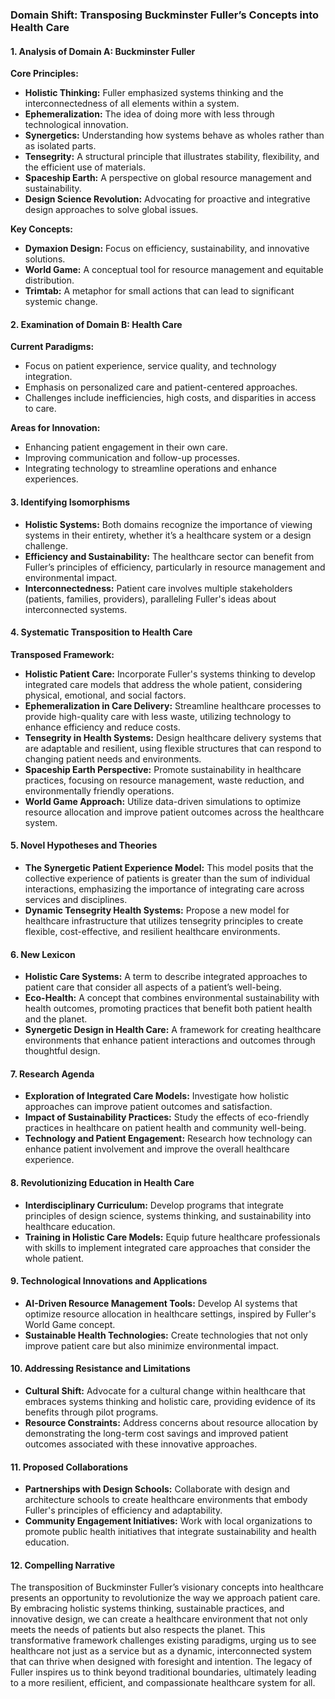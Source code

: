 ### Domain Shift: Transposing Buckminster Fuller’s Concepts into Health Care

#### 1. Analysis of Domain A: Buckminster Fuller

**Core Principles:**
- **Holistic Thinking:** Fuller emphasized systems thinking and the interconnectedness of all elements within a system.
- **Ephemeralization:** The idea of doing more with less through technological innovation.
- **Synergetics:** Understanding how systems behave as wholes rather than as isolated parts.
- **Tensegrity:** A structural principle that illustrates stability, flexibility, and the efficient use of materials.
- **Spaceship Earth:** A perspective on global resource management and sustainability.
- **Design Science Revolution:** Advocating for proactive and integrative design approaches to solve global issues.

**Key Concepts:**
- **Dymaxion Design:** Focus on efficiency, sustainability, and innovative solutions.
- **World Game:** A conceptual tool for resource management and equitable distribution.
- **Trimtab:** A metaphor for small actions that can lead to significant systemic change.

#### 2. Examination of Domain B: Health Care

**Current Paradigms:**
- Focus on patient experience, service quality, and technology integration.
- Emphasis on personalized care and patient-centered approaches.
- Challenges include inefficiencies, high costs, and disparities in access to care.

**Areas for Innovation:**
- Enhancing patient engagement in their own care.
- Improving communication and follow-up processes.
- Integrating technology to streamline operations and enhance experiences.

#### 3. Identifying Isomorphisms

- **Holistic Systems:** Both domains recognize the importance of viewing systems in their entirety, whether it’s a healthcare system or a design challenge.
- **Efficiency and Sustainability:** The healthcare sector can benefit from Fuller’s principles of efficiency, particularly in resource management and environmental impact.
- **Interconnectedness:** Patient care involves multiple stakeholders (patients, families, providers), paralleling Fuller's ideas about interconnected systems.

#### 4. Systematic Transposition to Health Care

**Transposed Framework:**
- **Holistic Patient Care:** Incorporate Fuller's systems thinking to develop integrated care models that address the whole patient, considering physical, emotional, and social factors.
- **Ephemeralization in Care Delivery:** Streamline healthcare processes to provide high-quality care with less waste, utilizing technology to enhance efficiency and reduce costs.
- **Tensegrity in Health Systems:** Design healthcare delivery systems that are adaptable and resilient, using flexible structures that can respond to changing patient needs and environments.
- **Spaceship Earth Perspective:** Promote sustainability in healthcare practices, focusing on resource management, waste reduction, and environmentally friendly operations.
- **World Game Approach:** Utilize data-driven simulations to optimize resource allocation and improve patient outcomes across the healthcare system.

#### 5. Novel Hypotheses and Theories

- **The Synergetic Patient Experience Model:** This model posits that the collective experience of patients is greater than the sum of individual interactions, emphasizing the importance of integrating care across services and disciplines.
- **Dynamic Tensegrity Health Systems:** Propose a new model for healthcare infrastructure that utilizes tensegrity principles to create flexible, cost-effective, and resilient healthcare environments.

#### 6. New Lexicon

- **Holistic Care Systems:** A term to describe integrated approaches to patient care that consider all aspects of a patient’s well-being.
- **Eco-Health:** A concept that combines environmental sustainability with health outcomes, promoting practices that benefit both patient health and the planet.
- **Synergetic Design in Health Care:** A framework for creating healthcare environments that enhance patient interactions and outcomes through thoughtful design.

#### 7. Research Agenda

- **Exploration of Integrated Care Models:** Investigate how holistic approaches can improve patient outcomes and satisfaction.
- **Impact of Sustainability Practices:** Study the effects of eco-friendly practices in healthcare on patient health and community well-being.
- **Technology and Patient Engagement:** Research how technology can enhance patient involvement and improve the overall healthcare experience.

#### 8. Revolutionizing Education in Health Care

- **Interdisciplinary Curriculum:** Develop programs that integrate principles of design science, systems thinking, and sustainability into healthcare education.
- **Training in Holistic Care Models:** Equip future healthcare professionals with skills to implement integrated care approaches that consider the whole patient.

#### 9. Technological Innovations and Applications

- **AI-Driven Resource Management Tools:** Develop AI systems that optimize resource allocation in healthcare settings, inspired by Fuller's World Game concept.
- **Sustainable Health Technologies:** Create technologies that not only improve patient care but also minimize environmental impact.

#### 10. Addressing Resistance and Limitations

- **Cultural Shift:** Advocate for a cultural change within healthcare that embraces systems thinking and holistic care, providing evidence of its benefits through pilot programs.
- **Resource Constraints:** Address concerns about resource allocation by demonstrating the long-term cost savings and improved patient outcomes associated with these innovative approaches.

#### 11. Proposed Collaborations

- **Partnerships with Design Schools:** Collaborate with design and architecture schools to create healthcare environments that embody Fuller's principles of efficiency and adaptability.
- **Community Engagement Initiatives:** Work with local organizations to promote public health initiatives that integrate sustainability and health education.

#### 12. Compelling Narrative

The transposition of Buckminster Fuller’s visionary concepts into healthcare presents an opportunity to revolutionize the way we approach patient care. By embracing holistic systems thinking, sustainable practices, and innovative design, we can create a healthcare environment that not only meets the needs of patients but also respects the planet. This transformative framework challenges existing paradigms, urging us to see healthcare not just as a service but as a dynamic, interconnected system that can thrive when designed with foresight and intention. The legacy of Fuller inspires us to think beyond traditional boundaries, ultimately leading to a more resilient, efficient, and compassionate healthcare system for all.